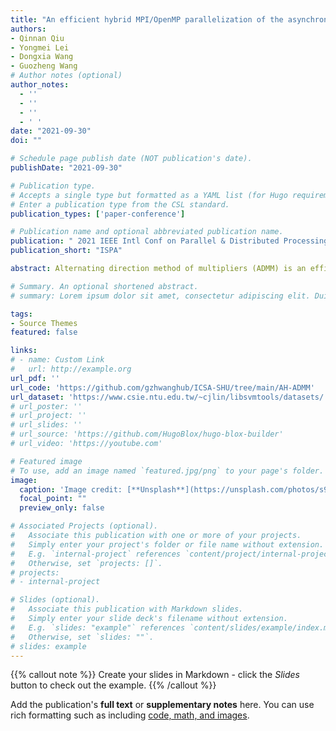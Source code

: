 ```yaml
---
title: "An efficient hybrid MPI/OpenMP parallelization of the asynchronous ADMM algorithm"
authors:
- Qinnan Qiu
- Yongmei Lei
- Dongxia Wang
- Guozheng Wang
# Author notes (optional)
author_notes:
  - ''
  - ''
  - ''
  - ' '  
date: "2021-09-30"
doi: ""

# Schedule page publish date (NOT publication's date).
publishDate: "2021-09-30"

# Publication type.
# Accepts a single type but formatted as a YAML list (for Hugo requirements).
# Enter a publication type from the CSL standard.
publication_types: ['paper-conference']

# Publication name and optional abbreviated publication name.
publication: " 2021 IEEE Intl Conf on Parallel & Distributed Processing with Applications, Big Data & Cloud Computing, Sustainable Computing & Communications, Social Computing & Networking (ISPA/BDCloud/SocialCom/SustainCom)"
publication_short: "ISPA"

abstract: Alternating direction method of multipliers (ADMM) is an efficient algorithm to solve large-scale machine learning problems in a distributed environment. To make full use of the hierarchical memory model in modern high-performance computing systems, this paper implements a hybrid MPI/OpenMP parallelization of the asynchronous ADMM algorithm (AH-ADMM). The AH-ADMM algorithm updates local variables in parallel by OpenMP threads and exchanges information between MPI processes, which relieves memory and communication pressure by replacing multi-processing with multi-threading. Furthermore, for the SVM problem, the AH-ADMM algorithm speeds up the calculation of sub-problems through an efficient parallel optimization strategy. This paper effectively combines the features of both algorithm design and programming model. Experiments on the Ziqiang4000 high-performance cluster demonstrate that the AH-ADMM algorithm scales better and run faster than the existing distributed ADMM algorithms implemented by pure MPI. The AH-ADMM can reduce the communication overhead by up to 91.8% and increase the convergence rate by up to 36x. For large datasets, the AH-ADMM can scale well on the cluster which over 129 cores.

# Summary. An optional shortened abstract.
# summary: Lorem ipsum dolor sit amet, consectetur adipiscing elit. Duis posuere tellus ac convallis placerat. Proin tincidunt magna sed ex sollicitudin condimentum.

tags:
- Source Themes
featured: false

links:
# - name: Custom Link
#   url: http://example.org
url_pdf: ''
url_code: 'https://github.com/gzhwanghub/ICSA-SHU/tree/main/AH-ADMM'
url_dataset: 'https://www.csie.ntu.edu.tw/~cjlin/libsvmtools/datasets/'
# url_poster: ''
# url_project: ''
# url_slides: ''
# url_source: 'https://github.com/HugoBlox/hugo-blox-builder'
# url_video: 'https://youtube.com'

# Featured image
# To use, add an image named `featured.jpg/png` to your page's folder. 
image:
  caption: 'Image credit: [**Unsplash**](https://unsplash.com/photos/s9CC2SKySJM)'
  focal_point: ""
  preview_only: false

# Associated Projects (optional).
#   Associate this publication with one or more of your projects.
#   Simply enter your project's folder or file name without extension.
#   E.g. `internal-project` references `content/project/internal-project/index.md`.
#   Otherwise, set `projects: []`.
# projects:
# - internal-project

# Slides (optional).
#   Associate this publication with Markdown slides.
#   Simply enter your slide deck's filename without extension.
#   E.g. `slides: "example"` references `content/slides/example/index.md`.
#   Otherwise, set `slides: ""`.
# slides: example
---
```


{{% callout note %}}
Create your slides in Markdown - click the *Slides* button to check out the example.
{{% /callout %}}

Add the publication's **full text** or **supplementary notes** here. You can use rich formatting such as including [code, math, and images](https://docs.hugoblox.com/content/writing-markdown-latex/).